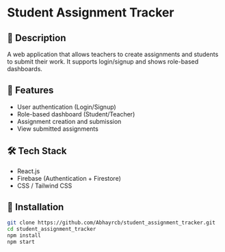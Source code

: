 # Student Assignment Tracker

## 📌 Description
A web application that allows teachers to create assignments and students to submit their work. It supports login/signup and shows role-based dashboards.

## 🚀 Features
- User authentication (Login/Signup)
- Role-based dashboard (Student/Teacher)
- Assignment creation and submission
- View submitted assignments

## 🛠 Tech Stack
- React.js
- Firebase (Authentication + Firestore)
- CSS / Tailwind CSS

## 🔧 Installation
```bash
git clone https://github.com/Abhayrcb/student_assignment_tracker.git
cd student_assignment_tracker
npm install
npm start
